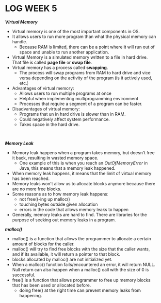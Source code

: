 ﻿# LOG WEEK 5

***Virtual Memory***
- Virtual memory is one of the most important components in OS.
- It allows users to run more program than what the physical memory can handle.
	- Because RAM is limited, there can be a point where it will run out of space and unable to run another application.
- Virtual Memory is a simulated memory written to a file in hard drive. That file is called **page file** or **swap file**.
- Virtual memory has a process called **swapping**.
	- The process will swap programs from RAM to hard drive and vice versa depending on the activity of the program (is it actively used, etc.)
- Advantages of virtual memory:
	- Allows users to run multiple programs at once
	- Helpful when implementing multiprogramming environment
	- Processes that require a segment of a program can be faster.
- Disadvantages of virtual memory:
	- Programs that un in hard drive is slower than in RAM.
	- Could negatively affect system performance.
	- Takes space in the hard drive.
<br/>

***Memory Leak***
- Memory leak happens when a program takes memory, but doesn't free it back, resulting in wasted memory space.
	- One example of this is when you reach an *OutOfMemoryError* in Java, this means that a memory leak happened.
- When memory leak happens, it means that the limit of virtual memory has been reached.
- Memory leaks won't allow us to allocate blocks anymore because there are no more free blocks.
- Some reasons as to how memory leak happens:
	- not free()-ing up malloc()
	- touching bytes outside given allocation
	- errors in the code that allows memory leaks to happen
- Generally, memory leaks are hard to find. There are libraries for the purpose of seeking out memory leaks in a program.

***malloc()***
- malloc() is a function that allows the programmer to allocate a certain amount of blocks for the caller.
- malloc() will try to find free blocks with the size that the caller wants, and if its available, it will return a pointer to that block.
- blocks allocated by malloc() are not initialized yet.
- When a malloc() function fails/encountered an error, it will return NULL. Null return can also happen when a malloc() call with the size of 0 is successful.
- free() is a function that allows programmer to free up memory blocks that has been used or allocated before.
	- doing free() at the right time can prevent memory leaks from happening.
